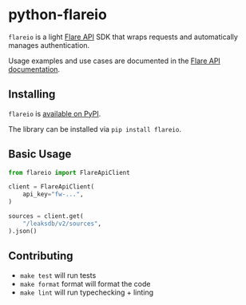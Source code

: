 # python-flareio

`flareio` is a light [Flare API](https://api.docs.flare.io/) SDK that wraps requests and automatically manages authentication.

Usage examples and use cases are documented in the [Flare API documentation](https://api.docs.flare.io/sdk/python).

## Installing

`flareio` is [available on PyPI](https://pypi.org/project/flareio/).

The library can be installed via `pip install flareio`.

## Basic Usage

```python
from flareio import FlareApiClient

client = FlareApiClient(
    api_key="fw-...",
)

sources = client.get(
    "/leaksdb/v2/sources",
).json()
```

## Contributing

- `make test` will run tests
- `make format` format will format the code
- `make lint` will run typechecking + linting
